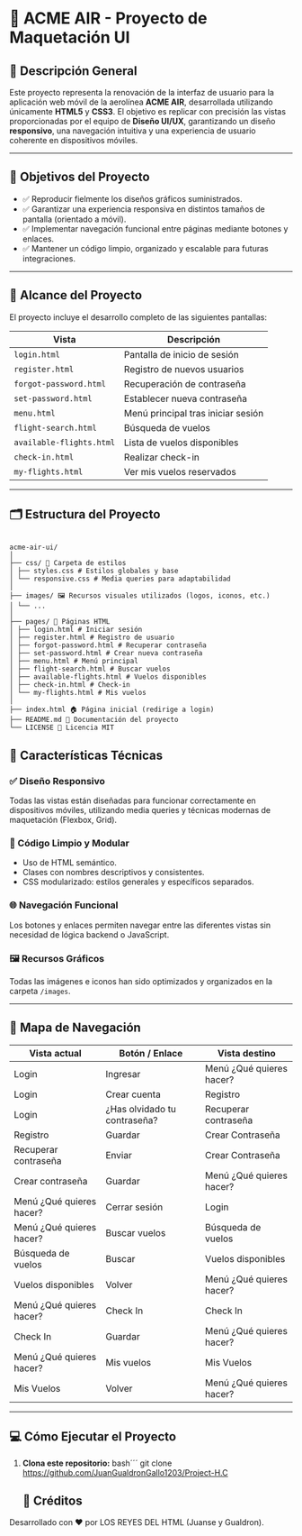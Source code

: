 # 🛫 ACME AIR - Proyecto de Maquetación UI

## 📌 Descripción General

Este proyecto representa la renovación de la interfaz de usuario para la aplicación web móvil de la aerolínea **ACME AIR**, desarrollada utilizando únicamente **HTML5** y **CSS3**. El objetivo es replicar con precisión las vistas proporcionadas por el equipo de **Diseño UI/UX**, garantizando un diseño **responsivo**, una navegación intuitiva y una experiencia de usuario coherente en dispositivos móviles.

---

## 🎯 Objetivos del Proyecto

- ✅ Reproducir fielmente los diseños gráficos suministrados.
- ✅ Garantizar una experiencia responsiva en distintos tamaños de pantalla (orientado a móvil).
- ✅ Implementar navegación funcional entre páginas mediante botones y enlaces.
- ✅ Mantener un código limpio, organizado y escalable para futuras integraciones.

---

## 🧩 Alcance del Proyecto

El proyecto incluye el desarrollo completo de las siguientes pantallas:

| Vista | Descripción |
|-------|-------------|
| `login.html` | Pantalla de inicio de sesión |
| `register.html` | Registro de nuevos usuarios |
| `forgot-password.html` | Recuperación de contraseña |
| `set-password.html` | Establecer nueva contraseña |
| `menu.html` | Menú principal tras iniciar sesión |
| `flight-search.html` | Búsqueda de vuelos |
| `available-flights.html` | Lista de vuelos disponibles |
| `check-in.html` | Realizar check-in |
| `my-flights.html` | Ver mis vuelos reservados |

---

## 🗂️ Estructura del Proyecto
```

acme-air-ui/
│
├── css/ 🎨 Carpeta de estilos
│ ├── styles.css # Estilos globales y base
│ └── responsive.css # Media queries para adaptabilidad
│
├── images/ 🖼️ Recursos visuales utilizados (logos, iconos, etc.)
│ └── ...
│
├── pages/ 📄 Páginas HTML
│ ├── login.html # Iniciar sesión
│ ├── register.html # Registro de usuario
│ ├── forgot-password.html # Recuperar contraseña
│ ├── set-password.html # Crear nueva contraseña
│ ├── menu.html # Menú principal
│ ├── flight-search.html # Buscar vuelos
│ ├── available-flights.html # Vuelos disponibles
│ ├── check-in.html # Check-in
│ └── my-flights.html # Mis vuelos
│
├── index.html 🏠 Página inicial (redirige a login)
├── README.md 📝 Documentación del proyecto
└── LICENSE 🔐 Licencia MIT
```


## 🔧 Características Técnicas

### ✅ Diseño Responsivo
Todas las vistas están diseñadas para funcionar correctamente en dispositivos móviles, utilizando media queries y técnicas modernas de maquetación (Flexbox, Grid).

### 🧼 Código Limpio y Modular
- Uso de HTML semántico.
- Clases con nombres descriptivos y consistentes.
- CSS modularizado: estilos generales y específicos separados.

### 🌐 Navegación Funcional
Los botones y enlaces permiten navegar entre las diferentes vistas sin necesidad de lógica backend o JavaScript.

### 🖼️ Recursos Gráficos
Todas las imágenes e iconos han sido optimizados y organizados en la carpeta `/images`.

---

## 🧭 Mapa de Navegación

| Vista actual | Botón / Enlace | Vista destino |
|--------------|----------------|----------------|
| Login | Ingresar | Menú ¿Qué quieres hacer? |
| Login | Crear cuenta | Registro |
| Login | ¿Has olvidado tu contraseña? | Recuperar contraseña |
| Registro | Guardar | Crear Contraseña |
| Recuperar contraseña | Enviar | Crear Contraseña |
| Crear contraseña | Guardar | Menú ¿Qué quieres hacer? |
| Menú ¿Qué quieres hacer? | Cerrar sesión | Login |
| Menú ¿Qué quieres hacer? | Buscar vuelos | Búsqueda de vuelos |
| Búsqueda de vuelos | Buscar | Vuelos disponibles |
| Vuelos disponibles | Volver | Menú ¿Qué quieres hacer? |
| Menú ¿Qué quieres hacer? | Check In | Check In |
| Check In | Guardar | Menú ¿Qué quieres hacer? |
| Menú ¿Qué quieres hacer? | Mis vuelos | Mis Vuelos |
| Mis Vuelos | Volver | Menú ¿Qué quieres hacer? |

---

## 💻 Cómo Ejecutar el Proyecto

1. **Clona este repositorio:**
   bash´´´
   git clone https://github.com/JuanGualdronGallo1203/Project-H.C

   ## 📝 Créditos

Desarrollado con ❤️ por LOS REYES DEL HTML (Juanse y Gualdron).
